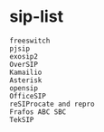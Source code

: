 # sip-list

    freeswitch
    pjsip
    exosip2
    OverSIP
    Kamailio
    Asterisk
    opensip
    OfficeSIP
    reSIProcate and repro
    Frafos ABC SBC
    TekSIP
